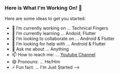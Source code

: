 ### Here is What I'm Working On! 👋


Here are some ideas to get you started:

- 🔭 I’m currently working on ... Technical Fingers
- 🌱 I’m currently learning ... Andoid, Flutter
- 👯 I’m looking to collaborate on ...  Android & Flutter
- 🤔 I’m looking for help with ...  Android & Flutter
- 💬 Ask me about ... Anything
- 📫 How to reach me: ... [Youtube Channel](https://www.youtube.com/c/CyberSoftov)
- 😄 Pronouns: ...  He/Him
- ⚡ Fun fact: ... I'm Just Started
-->
